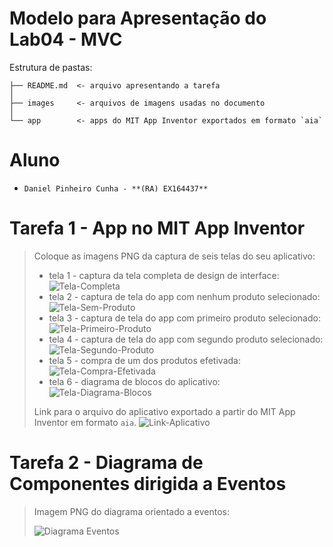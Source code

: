 # Modelo para Apresentação do Lab04 - MVC

Estrutura de pastas:

~~~
├── README.md  <- arquivo apresentando a tarefa
│
├── images     <- arquivos de imagens usadas no documento
│
└── app        <- apps do MIT App Inventor exportados em formato `aia`
~~~

# Aluno
* `Daniel Pinheiro Cunha - **(RA) EX164437**`

# Tarefa 1 - App no MIT App Inventor

> Coloque as imagens PNG da captura de seis telas do seu aplicativo:
> * tela 1 - captura da tela completa de design de interface:
> ![Tela-Completa](images/tela01.png)
> * tela 2 - captura de tela do app com nenhum produto selecionado:
> ![Tela-Sem-Produto](images/tela02.png)
> * tela 3 - captura de tela do app com primeiro produto selecionado:
> ![Tela-Primeiro-Produto](images/tela03.png)
> * tela 4 - captura de tela do app com segundo produto selecionado:
> ![Tela-Segundo-Produto](images/tela04.png)
> * tela 5 - compra de um dos produtos efetivada:
> ![Tela-Compra-Efetivada](images/tela05.png)
> * tela 6 - diagrama de blocos do aplicativo:
> ![Tela-Diagrama-Blocos](images/tela06.png)
>
> Link para o arquivo do aplicativo exportado a partir do MIT App Inventor em formato `aia`. 
> ![Link-Aplicativo](app/Lab04_T1.aia)

# Tarefa 2 - Diagrama de Componentes dirigida a Eventos

> Imagem PNG do diagrama orientado a eventos:
>
> ![Diagrama Eventos](images/diagrama-eventos.png)
